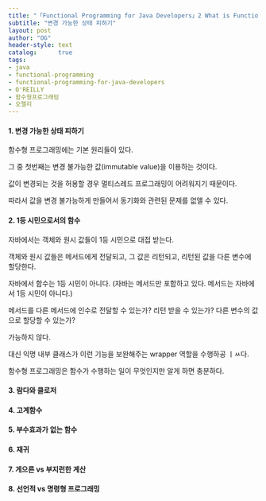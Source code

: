 ```yaml
---
title: "「Functional Programming for Java Developers」2 What is Functional Programming?"
subtitle: "변경 가능한 상태 피하기"
layout: post
author: "OG"
header-style: text
catalog:      true
tags:
- java
- functional-programming
- functional-programming-for-java-developers
- O'REILLY
- 함수형프로그래밍
- 오렐리
---
```


#### 1. 변경 가능한 상태 피하기

함수형 프로그래밍에는 기본 원리들이 있다.

그 중 첫번째는 변경 불가능한 값(immutable value)을 이용하는 것이다.

값이 변경되는 것을 허용할 경우 멀티스레드 프로그래밍이 어려워지기 때문이다.

따라서 값을 변경 불가능하게 만들어서 동기화와 관련된 문제를 없앨 수 있다.


#### 2. 1등 시민으로서의 함수

자바에서는 객체와 원시 값들이 1등 시민으로 대접 받는다.

객체와 원시 값들은 메서드에게 전달되고, 그 값은 리턴되고, 리턴된 값을 다른 변수에 할당한다.

자바에서 함수는 1등 시민이 아니다. (자바는 메서드만 포함하고 있다. 메서드는 자바에서 1등 시민이 아니다.)

메서드를 다른 메서드에 인수로 전달할 수 있는가? 리턴 받을 수 있는가? 다른 변수의 값으로 할당할 수 있는가?

가능하지 않다.

대신 익명 내부 클래스가 이런 기능을 보완해주는 wrapper 역할을 수행하공 ㅣㅆ다.

함수형 프로그래밍은 함수가 수행하는 일이 무엇인지만 알게 하면 충분하다.


#### 3. 람다와 클로저


#### 4. 고계함수


#### 5. 부수효과가 없는 함수


#### 6. 재귀


#### 7. 게으른 vs 부지런한 계산


#### 8. 선언적 vs 명령형 프로그래밍

